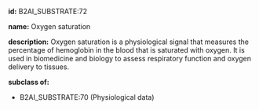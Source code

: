 **id:** B2AI_SUBSTRATE:72

**name:** Oxygen saturation

**description:** Oxygen saturation is a physiological signal that measures the percentage of hemoglobin in the blood that is saturated with oxygen. It is used in biomedicine and biology to assess respiratory function and oxygen delivery to tissues.

**subclass of:**

- B2AI_SUBSTRATE:70 (Physiological data)

